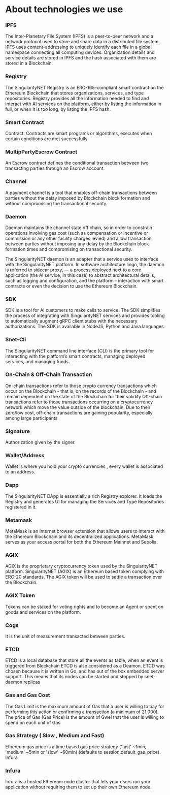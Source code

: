# About technologies we use

### IPFS

The Inter-Planetary File System (IPFS) is a peer-to-peer network and a network protocol used to
store and share data in a distributed file system. IPFS uses content-addressing to uniquely
identify each file in a global namespace connecting all computing devices. Organization details
and service details are stored in IPFS and the hash associated with them are stored in a
Blockchain.

### Registry

The SingularityNET Registry is an ERC-165–compliant smart contract on the Ethereum Blockchain that stores organizations, services, and type repositories.
Registry provides all the information needed to find and interact with AI services on the platform, either by listing the information in full, or when it is too long, by listing the IPFS hash.

### Smart Contract

Contract: Contracts are smart programs or algorithms, executes when certain conditions are met successfully.

### MultipPartyEscrow Contract

An Escrow contract defines the conditional transaction between two transacting parties through an Escrow account.

### Channel

A payment channel is a tool that enables off-chain transactions between parties without the delay imposed by Blockchain block formation and without compromising the transactional security.

### Daemon

Daemon maintains the channel state off chain, so in order to constrain operations involving gas cost (such as compensation or incentive or commission or any other facility charges levied) and allow transaction between parties without imposing any delay by the Blockchain block formation times and compromising on transactional security.

The SingularityNET daemon is an adapter that a service uses to interface with the SingularityNET platform. In software architecture lingo, the daemon is referred to sidecar proxy, — a process deployed next to a core application (the AI service, in this case) to abstract architectural details, such as logging and configuration, and the platform - interaction with smart contracts or even the decision to use the Ethereum Blockchain.

### SDK

SDK is a tool for AI customers to make calls to service. The SDK simplifies the process of integrating with SingularityNET services and provides tooling to automatically augment gRPC client stubs with the necessary authorizations. The SDK is available in NodeJS, Python and Java languages.

### Snet-Cli

The SingularityNET command line interface (CLI) is the primary tool for interacting with the platform’s smart contracts, managing deployed services, and managing funds.

### On-Chain & Off-Chain Transaction

On-chain transactions refer to those crypto currency transactions which occur on the Blockchain - that is, on the records of the Blockchain - and remain dependent on the state of the Blockchain for their validity
Off-chain transactions refer to those transactions occurring on a cryptocurrency network which move the value outside of the blockchain. Due to their zero/low cost, off-chain transactions are gaining popularity, especially among large participants

### Signature

Authorization given by the signer.

### Wallet/Address

Wallet is where you hold your crypto currencies , every wallet is associated to an address.

### Dapp

The SingularityNET DApp is essentially a rich Registry explorer. It loads the Registry and generates UI for managing the Services and Type Repositories registered in it.

### Metamask

MetaMask is an internet browser extension that allows users to interact with the Ethereum Blockchain and its decentralized applications. MetaMask serves as your access portal for both the Ethereum Mainnet and Sepolia.

### AGIX

AGIX is the proprietary cryptocurrency token used by the SingularityNET platform. SingularityNET (AGIX) is an Ethereum based token complying with ERC-20 standards. The AGIX token will be used to settle a transaction over the Blockchain.

### AGIX Token

Tokens can be staked for voting rights and to become an Agent or spent on goods and services on the platform.

### Cogs

It is the unit of measurement transacted between parties.

### ETCD

ETCD is a local database that store all the events as table, when an event is triggered from Blockchain ETCD is also considered as a Deamon. ETCD was chosen because it is written in Go, and has out of the box embedded server support. This means that its nodes can be started and stopped by snet-daemon replicas

### Gas and Gas Cost

The Gas Limit is the maximum amount of Gas that a user is willing to pay for performing this action or confirming a transaction (a minimum of 21,000). The price of Gas (Gas Price) is the amount of Gwei that the user is willing to spend on each unit of Gas

### Gas Strategy ( Slow , Medium and Fast)

Ethereum gas price is a time based gas price strategy ('fast' ~1min, 'medium' ~5min or 'slow' ~60min) (defaults to session.default_gas_price).
Infura

### Infura

Infura is a hosted Ethereum node cluster that lets your users run your application without requiring them to set up their own Ethereum node.
